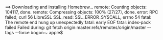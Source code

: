 ==> Downloading and installing Homebrew...
remote: Counting objects: 104117, done.
remote: Compressing objects: 100% (27/27), done.
error: RPC failed; curl 56 LibreSSL SSL_read: SSL_ERROR_SYSCALL, errno 54
fatal: The remote end hung up unexpectedly
fatal: early EOF
fatal: index-pack failed
Failed during: git fetch origin master:refs/remotes/origin/master --tags --force
bogon:~ apple$